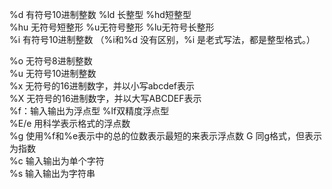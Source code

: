%d 有符号10进制整数 %ld 长整型 %hd短整型                                                                                                                                                                                                                                                                                                                                                                                                                                                                                                                     
%hu 无符号短整形 %u无符号整形 %lu无符号长整形                                                                                                                                                                                                                                                                                                                                                                                                                                                                                                                    
 %i 有符号10进制整数 （%i和%d 没有区别，%i 是老式写法，都是整型格式。）                                                                                                                                                                                                                                                                                                                                                                                                                                                                                                                    
                                                                                                                                                                                                                                                                                                                                                                                                                                                                                                                    
                                                                                                                                                                                                                                                                                                                                                                                                                                                                                                                    
%o 无符号8进制整数                                                                                                                                                                                                                                                                                                                                                                                                                                                                                                                    
%u 无符号10进制整数                                                                                                                                                                                                                                                                                                                                                                                                                                                                                                                    
%x 无符号的16进制数字，并以小写abcdef表示                                                                                                                                                                                                                                                                                                                                                                                                                                                                                                                    
%X 无符号的16进制数字，并以大写ABCDEF表示                                                                                                                                                                                                                                                                                                                                                                                                                                                                                                                    
%f：输入输出为浮点型 %lf双精度浮点型                                                                                                                                                                                                                                                                                                                                                                                                                                                                                                                    
%E/e 用科学表示格式的浮点数                                                                                                                                                                                                                                                                                                                                                                                                                                                                                                                    
%g 使用%f和%e表示中的总的位数表示最短的来表示浮点数 G 同g格式，但表示为指数                                                                                                                                                                                                                                                                                                                                                                                                                                                                                                                    
%c 输入输出为单个字符                                                                                                                                                                                                                                                                                                                                                                                                                                                                                                                    
%s 输入输出为字符串                                                                                                                                                                                                                                                                                                                                                                                                                                                                                                                    